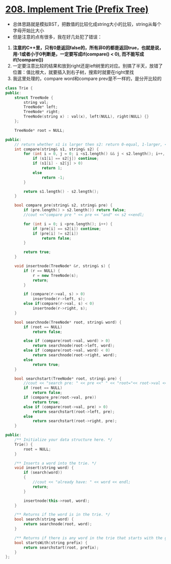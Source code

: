 # [208. Implement Trie (Prefix Tree)](hhttps://leetcode.com/problems/implement-trie-prefix-tree/?tab=Description)
* 总体思路就是模拟BST，把数值的比较化成string大小的比较，string从每个字母开始比大小
* 但是注意的点有很多，我在好几处犯了错误：
1. **注意的C++里，只有0是返回false的，所有非0的都是返回true，也就是说，用-1或者小于0判断是，一定要写成if(compare() < 0), 而不能写成if(!compare())**
2. 一定要注意比较的结果和放到right还是left树里的对应。别搞了半天，放错了位置：值比根大，就要插入到右子树，搜索时就要在right里找
3. 我这里处理的，compare word和compare prev是不一样的，是分开比较的

```c++
class Trie {
public:
	struct TreeNode {
		string val;
		TreeNode* left;
		TreeNode* right;
		TreeNode(string x) : val(x), left(NULL), right(NULL) {}
	};

	TreeNode* root = NULL;

public:
	// return whether s1 is larger then s2: return 0-equal, 1-larger, <0-smaller
	int compare(string& s1, string& s2) {
		for (int i = 0, j = 0; i <s1.length() && j < s2.length(); i++, j++) {
			if (s1[i] == s2[j]) continue;
			if (s1[i] - s2[j] > 0)
				return 1;
			else
				return -1;
		}

		return s1.length() - s2.length();
	}

	bool compare_pre(string& s2, string& pre) {
		if (pre.length() > s2.length()) return false;
		//cout <<"compare pre " << pre << "and" << s2 <<endl;

		for (int i = 0; i <pre.length(); i++) {
			if (pre[i] == s2[i]) continue;
			if (pre[i] != s2[i])
				return false;
		}

		return true;
	}

	void insertnode(TreeNode* &r, string& s) {
		if (r == NULL) {
			r = new TreeNode(s);
			return;
		}

		if (compare(r->val, s) > 0)
			insertnode(r->left, s);
		else if(compare(r->val, s) < 0)
			insertnode(r->right, s);
	}

	bool searchnode(TreeNode* root, string& word) {
		if (root == NULL)
			return false;

		else if (compare(root->val, word) > 0)
			return searchnode(root->left, word);
		else if (compare(root->val, word) < 0)
			return searchnode(root->right, word);
		else
			return true;
	}

	bool searchstart(TreeNode* root, string& pre) {
		//cout << "search pre: " << pre <<" " << "root="<< root->val <<endl;
		if (root == NULL)
			return false;
		if (compare_pre(root->val, pre))
			return true;
		else if (compare(root->val, pre) > 0)
			return searchstart(root->left, pre);
		else
			return searchstart(root->right, pre);
	}

public:
	/** Initialize your data structure here. */
	Trie() {
		root = NULL;
	}

	/** Inserts a word into the trie. */
	void insert(string word) {
		if (search(word))
		{
			//cout << "already have: " << word << endl;
			return;
		}

		insertnode(this->root, word);
	}

	/** Returns if the word is in the trie. */
	bool search(string word) {
		return searchnode(root, word);
	}

	/** Returns if there is any word in the trie that starts with the given prefix. */
	bool startsWith(string prefix) {
		return searchstart(root, prefix);
	}
};
```

